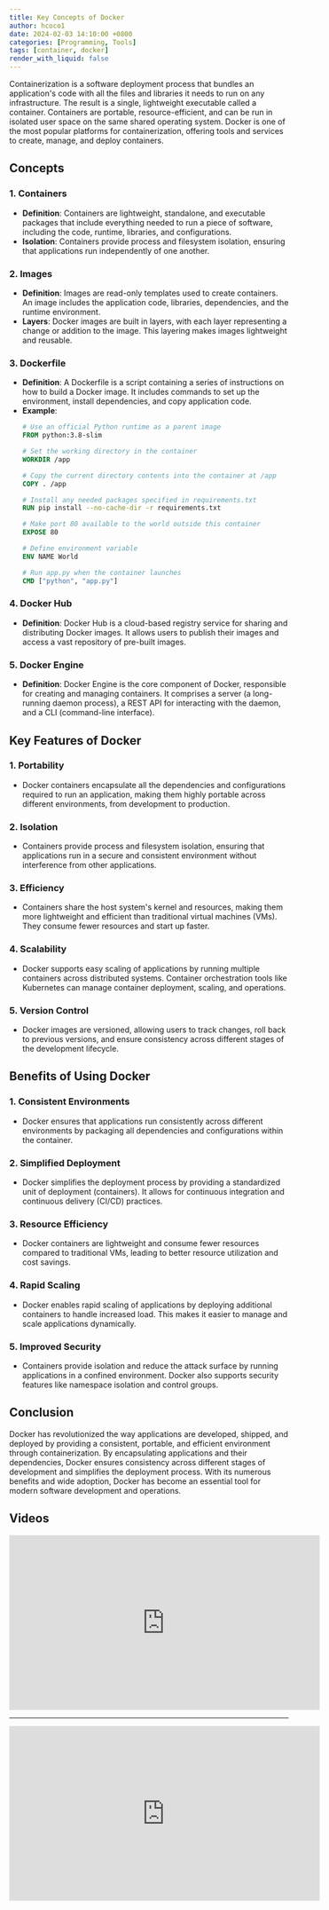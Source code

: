 ```yaml
---
title: Key Concepts of Docker
author: hcoco1
date: 2024-02-03 14:10:00 +0800
categories: [Programming, Tools]
tags: [container, docker]
render_with_liquid: false
---
```


Containerization is a software deployment process that bundles an application's code with all the files and libraries it needs to run on any infrastructure. The result is a single, lightweight executable called a container. Containers are portable, resource-efficient, and can be run in isolated user space on the same shared operating system. Docker is one of the most popular platforms for containerization, offering tools and services to create, manage, and deploy containers.


## Concepts

### 1. **Containers**
   - **Definition**: Containers are lightweight, standalone, and executable packages that include everything needed to run a piece of software, including the code, runtime, libraries, and configurations.
   - **Isolation**: Containers provide process and filesystem isolation, ensuring that applications run independently of one another.

### 2. **Images**
   - **Definition**: Images are read-only templates used to create containers. An image includes the application code, libraries, dependencies, and the runtime environment.
   - **Layers**: Docker images are built in layers, with each layer representing a change or addition to the image. This layering makes images lightweight and reusable.

### 3. **Dockerfile**
   - **Definition**: A Dockerfile is a script containing a series of instructions on how to build a Docker image. It includes commands to set up the environment, install dependencies, and copy application code.
   - **Example**:
     ```dockerfile
     # Use an official Python runtime as a parent image
     FROM python:3.8-slim

     # Set the working directory in the container
     WORKDIR /app

     # Copy the current directory contents into the container at /app
     COPY . /app

     # Install any needed packages specified in requirements.txt
     RUN pip install --no-cache-dir -r requirements.txt

     # Make port 80 available to the world outside this container
     EXPOSE 80

     # Define environment variable
     ENV NAME World

     # Run app.py when the container launches
     CMD ["python", "app.py"]
     ```

### 4. **Docker Hub**
   - **Definition**: Docker Hub is a cloud-based registry service for sharing and distributing Docker images. It allows users to publish their images and access a vast repository of pre-built images.

### 5. **Docker Engine**
   - **Definition**: Docker Engine is the core component of Docker, responsible for creating and managing containers. It comprises a server (a long-running daemon process), a REST API for interacting with the daemon, and a CLI (command-line interface).

## Key Features of Docker

### 1. **Portability**
   - Docker containers encapsulate all the dependencies and configurations required to run an application, making them highly portable across different environments, from development to production.

### 2. **Isolation**
   - Containers provide process and filesystem isolation, ensuring that applications run in a secure and consistent environment without interference from other applications.

### 3. **Efficiency**
   - Containers share the host system's kernel and resources, making them more lightweight and efficient than traditional virtual machines (VMs). They consume fewer resources and start up faster.

### 4. **Scalability**
   - Docker supports easy scaling of applications by running multiple containers across distributed systems. Container orchestration tools like Kubernetes can manage container deployment, scaling, and operations.

### 5. **Version Control**
   - Docker images are versioned, allowing users to track changes, roll back to previous versions, and ensure consistency across different stages of the development lifecycle.

## Benefits of Using Docker

### 1. **Consistent Environments**
   - Docker ensures that applications run consistently across different environments by packaging all dependencies and configurations within the container.

### 2. **Simplified Deployment**
   - Docker simplifies the deployment process by providing a standardized unit of deployment (containers). It allows for continuous integration and continuous delivery (CI/CD) practices.

### 3. **Resource Efficiency**
   - Docker containers are lightweight and consume fewer resources compared to traditional VMs, leading to better resource utilization and cost savings.

### 4. **Rapid Scaling**
   - Docker enables rapid scaling of applications by deploying additional containers to handle increased load. This makes it easier to manage and scale applications dynamically.

### 5. **Improved Security**
   - Containers provide isolation and reduce the attack surface by running applications in a confined environment. Docker also supports security features like namespace isolation and control groups.

## Conclusion

Docker has revolutionized the way applications are developed, shipped, and deployed by providing a consistent, portable, and efficient environment through containerization. By encapsulating applications and their dependencies, Docker ensures consistency across different stages of development and simplifies the deployment process. With its numerous benefits and wide adoption, Docker has become an essential tool for modern software development and operations.





## Videos

<iframe width="560" height="315" src="https://www.youtube.com/embed/Gjnup-PuquQ?si=1VONDO-W4jFg0e3a" title="YouTube video player" frameborder="0" allow="accelerometer; autoplay; clipboard-write; encrypted-media; gyroscope; picture-in-picture; web-share" referrerpolicy="strict-origin-when-cross-origin" allowfullscreen></iframe>

---

<iframe width="560" height="315" src="https://www.youtube.com/embed/pg19Z8LL06w?si=rRM5__y5EOLudcT_" title="YouTube video player" frameborder="0" allow="accelerometer; autoplay; clipboard-write; encrypted-media; gyroscope; picture-in-picture; web-share" referrerpolicy="strict-origin-when-cross-origin" allowfullscreen></iframe>




